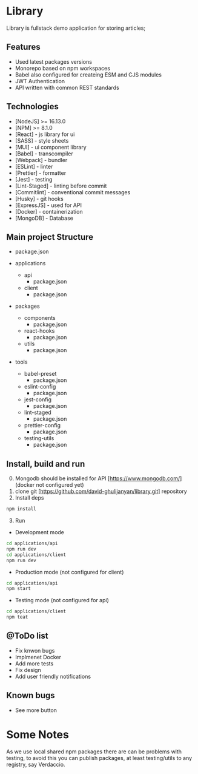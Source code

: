 # Library

Library is fullstack demo application for storing articles;

## Features

- Used latest packages versions
- Monorepo based on npm workspaces
- Babel also configured for createing ESM and CJS modules
- JWT Authentication
- API written with common REST standards

## Technologies

- [NodeJS] >= 16.13.0
- [NPM] >= 8.1.0
- [React] - js library for ui
- [SASS] - style sheets
- [MUI] - ui component library
- [Babel] - transcompiler
- [Webpack] - bundler
- [ESLint] - linter
- [Prettier] - formatter
- [Jest] - testing
- [Lint-Staged] - linting before commit
- [Commitlint] - conventional commit messages
- [Husky] - git hooks
- [ExpressJS] - used for API
- [Docker] - containerization
- [MongoDB] - Database

## Main project Structure

- package.json

- applications
  - api
    - package.json
  - client
    - package.json
- packages
  - components
    - package.json
  - react-hooks
    - package.json
  - utils
    - package.json
- tools
  - babel-preset
    - package.json
  - eslint-config
    - package.json
  - jest-config
    - package.json
  - lint-staged
    - package.json
  - prettier-config
    - package.json
  - testing-utils
    - package.json

## Install, build and run

0. Mongodb should be installed for API [https://www.mongodb.com/] (docker not configured yet)
1. clone git [https://github.com/david-ghulijanyan/library.git] repository
2. Install deps

```sh
npm install
```

3. Run

- Development mode

```sh
cd applications/api
npm run dev
cd applications/client
npm run dev

```

- Production mode (not configured for client)

```sh
cd applications/api
npm start

```

- Testing mode (not configured for api)

```sh
cd applications/client
npm teat

```

## @ToDo list

- Fix knwon bugs
- Implmenet Docker
- Add more tests
- Fix design
- Add user friendly notifications

## Known bugs

- See more button

# Some Notes

As we use local shared npm packages there are can be problems with testing, to avoid this you can publish packages, at least testing/utils to any registry, say Verdaccio.

